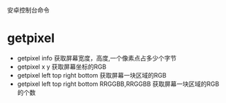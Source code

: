 安卓控制台命令

# getpixel

- getpixel info  获取屏幕宽度，高度,一个像素点占多少个字节
- getpixel x y  获取屏幕坐标的RGB
- getpixel left top right bottom  获取屏幕一块区域的RGB
- getpixel left top right bottom RRGGBB,RRGGBB  获取屏幕一块区域的RGB的个数